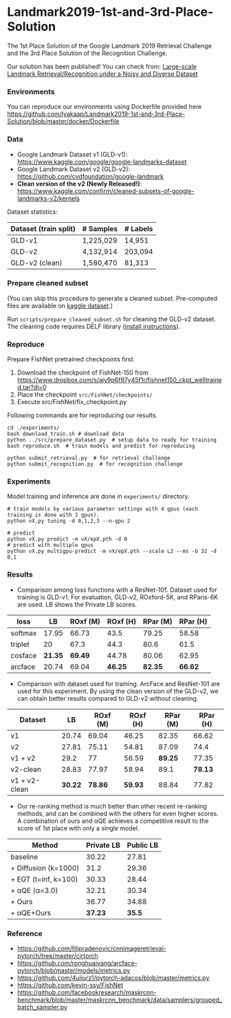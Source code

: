 # Landmark2019-1st-and-3rd-Place-Solution

The 1st Place Solution of the Google Landmark 2019 Retrieval Challenge and the 3rd Place Solution of the Recognition Challenge.

Our solution has been published! You can check from: [Large-scale Landmark Retrieval/Recognition under a Noisy and Diverse Dataset](https://arxiv.org/abs/1906.04087)

### Environments
You can reproduce our environments using Dockerfile provided here https://github.com/lyakaap/Landmark2019-1st-and-3rd-Place-Solution/blob/master/docker/Dockerfile

### Data
* Google Landmark Dataset v1 (GLD-v1): https://www.kaggle.com/google/google-landmarks-dataset
* Google Landmark Dataset v2 (GLD-v2): https://github.com/cvdfoundation/google-landmark
* **Clean version of the v2 (Newly Released!)**: https://www.kaggle.com/confirm/cleaned-subsets-of-google-landmarks-v2/kernels

Dataset statistics:

| Dataset (train split) | # Samples  | # Labels  |
|-----------------------|------------|--------------|
| GLD-v1   | 1,225,029  | 14,951       |
| GLD-v2   | 4,132,914  | 203,094      |
| GLD-v2 (clean) | 1,580,470  | 81,313       |

### Prepare cleaned subset
(You can skip this procedure to generate a cleaned subset.
Pre-computed files are available on [kaggle dataset](https://www.kaggle.com/confirm/cleaned-subsets-of-google-landmarks-v2).)

Run `scripts/prepare_cleaned_subset.sh` for cleaning the GLD-v2 dataset.
The cleaning code requires DELF library ([install instructions](https://github.com/tensorflow/models/blob/master/research/delf/INSTALL_INSTRUCTIONS.md)).

### Reproduce
Prepare FishNet pretrained checkpoints first.
1. Download the checkpoint of FishNet-150 from https://www.dropbox.com/s/ajy9p6f97y45f1r/fishnet150_ckpt_welltrained.tar?dl=0
2. Place the checkpoint `src/FishNet/checkpoints/`
3. Execute src/FishNet/fix_checkpoint.py

Following commands are for reproducing our results.
```
cd ./experiments/
bash download_train.sh # download data
python ../src/prepare_dataset.py  # setup data to ready for training
bash reproduce.sh  # train models and predict for reproducing

python submit_retrieval.py  # for retrieval challenge
python submit_recognition.py  # for recognition challenge
```

### Experiments
Model training and inference are done in `experiments/` directory.
```
# train models by various parameter settings with 4 gpus (each training is done with 2 gpus).
python vX.py tuning -d 0,1,2,3 --n-gpu 2

# predict
python vX.py predict -m vX/epX.pth -d 0
# predict with multiple gpus
python vX.py multigpu-predict -m vX/epX.pth --scale L2 --ms -b 32 -d 0,1
```

### Results

* Comparison among loss functions with a ResNet-101. Dataset used for training is GLD-v1.
For evaluation, GLD-v2, ROxford-5K, and RParis-6K are used. LB shows the Private LB scores.

| loss        | LB | ROxf (M) | ROxf (H) | RPar (M) | RPar (H) |
|-------------|-------|----------------|----------------|---------------|---------------|
| softmax     | 17.95 | 66.73          | 43.5           | 79.25         | 58.58         |
| triplet | 20    | 67.3           | 44.3           | 80.6          | 61.5          |
| cosface     | **21.35** | **69.49**  | 44.78          | 80.06         | 62.95         |
| arcface     | 20.74 | 69.04          | **46.25**          | **82.35**         | **66.62**         |

* Comparison with dataset used for training. ArcFace and ResNet-101 are used for this experiment.
By using the clean version of the GLD-v2, we can obtain better results compared to GLD-v2 without cleaning.

| Dataset       | LB    | ROxf (M) | ROxf (H) | RPar (M) | RPar (H) |
|---------------|-------|----------|----------|----------|----------|
| v1            | 20.74 | 69.04    | 46.25    | 82.35    | 66.62    |
| v2            | 27.81 | 75.11    | 54.81    | 87.09    | 74.4    |
| v1 + v2       | 29.2  | 77       | 56.59    | **89.25**    | 77.35    |
| v2-clean      | 28.83 | 77.97    | 58.94    | 89.1    | **78.13**    |
| v1 + v2-clean | **30.22** | **78.86**    | **59.93**    | 88.84    | 77.82    |

* Our re-ranking method is much better than other recent re-ranking methods, and can be combined with the others for even higher scores.
A combination of ours and αQE achieves a competitive result to the score of 1st place with only a single model.


| Method               | Private LB | Public LB |
|----------------------|------------|-----------|
| baseline             | 30.22      | 27.81     |
| + Diffusion (k=1000) | 31.2       | 29.36     |
| + EGT (t=inf, k=100) | 30.33      | 28.44     |
| + αQE (α=3.0)        | 32.21      | 30.34     |
| + Ours               | 36.77      | 34.88     |
| + αQE+Ours           | **37.23**      | **35.5**      |

### Reference
* https://github.com/filipradenovic/cnnimageretrieval-pytorch/tree/master/cirtorch
* https://github.com/ronghuaiyang/arcface-pytorch/blob/master/models/metrics.py
* https://github.com/4uiiurz1/pytorch-adacos/blob/master/metrics.py
* https://github.com/kevin-ssy/FishNet
* https://github.com/facebookresearch/maskrcnn-benchmark/blob/master/maskrcnn_benchmark/data/samplers/grouped_batch_sampler.py

